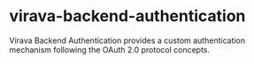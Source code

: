 # virava-backend-authentication
Virava Backend Authentication provides a custom authentication mechanism following the OAuth 2.0 protocol concepts.
